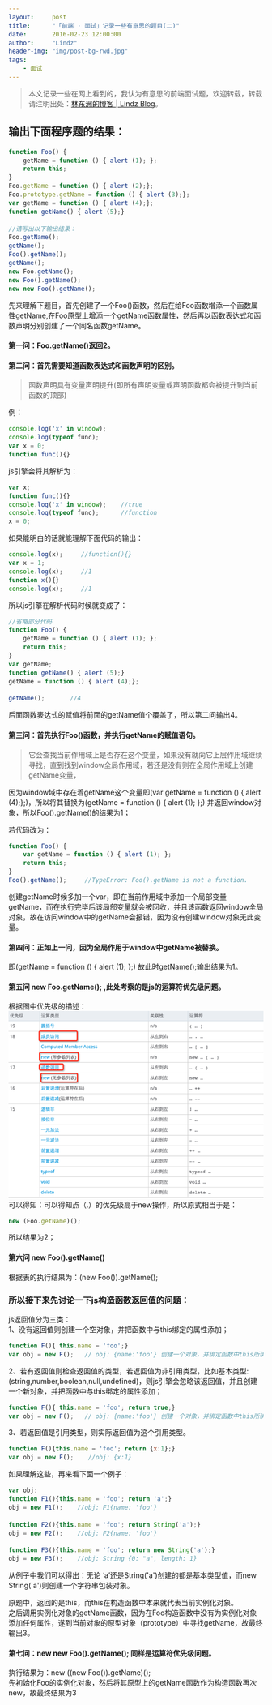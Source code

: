 ```yaml
---
layout:     post
title:      "「前端 · 面试」记录一些有意思的题目(二)"
date:       2016-02-23 12:00:00
author:     "Lindz"
header-img: "img/post-bg-rwd.jpg"
tags:
    - 面试
---
```

> 本文记录一些在网上看到的，我认为有意思的前端面试题，欢迎转载，转载请注明出处：[林东洲的博客 | Lindz Blog](http://www.happylindz.com)。


## 输出下面程序题的结果：

```javascript
function Foo() {
    getName = function () { alert (1); };
    return this;
}
Foo.getName = function () { alert (2);};
Foo.prototype.getName = function () { alert (3);};
var getName = function () { alert (4);};
function getName() { alert (5);}

//请写出以下输出结果：
Foo.getName();
getName();
Foo().getName();
getName();
new Foo.getName();
new Foo().getName();
new new Foo().getName();
```

先来理解下题目，首先创建了一个Foo()函数，然后在给Foo函数增添一个函数属性getName,在Foo原型上增添一个getName函数属性，然后再以函数表达式和函数声明分别创建了一个同名函数getName。  

#### 第一问：Foo.getName()返回2。  

#### 第二问：首先需要知道函数表达式和函数声明的区别。

> 函数声明具有变量声明提升(即所有声明变量或声明函数都会被提升到当前函数的顶部)

例：

```javascript	
console.log('x' in window);
console.log(typeof func);
var x = 0;
function func(){}
```
js引擎会将其解析为：

```javascript
var x;
function func(){}
console.log('x' in window);    //true
console.log(typeof func);      //function
x = 0;
```
如果能明白的话就能理解下面代码的输出： 

```javascript
console.log(x);     //function(){}
var x = 1;          
console.log(x);     //1
function x(){}
console.log(x);     //1
```
所以js引擎在解析代码时候就变成了：

```javascript
//省略部分代码
function Foo() {
    getName = function () { alert (1); };
    return this;
}
var getName;
function getName() { alert (5);}
getName = function () { alert (4);};

getName();       //4
```
后面函数表达式的赋值将前面的getName值个覆盖了，所以第二问输出4。

#### 第三问：首先执行Foo()函数，并执行getName的赋值语句。
> 它会查找当前作用域上是否存在这个变量，如果没有就向它上层作用域继续寻找，直到找到window全局作用域，若还是没有则在全局作用域上创建getName变量，  

因为window域中存在着getName这个变量即(var getName = function () { alert (4);};)，所以将其替换为(getName = function () { alert (1); };)
并返回window对象，所以Foo().getName()的结果为1；

若代码改为：

```javascript
function Foo() {
    var getName = function () { alert (1); };
    return this;
}
Foo().getName();     //TypeError: Foo().getName is not a function. 
```
创建getName时候多加一个var，即在当前作用域中添加一个局部变量getName，而在执行完毕后该局部变量就会被回收，并且该函数返回window全局对象，故在访问window中的getName会报错，因为没有创建window对象无此变量。

#### 第四问：正如上一问，因为全局作用于window中getName被替换。  
即(getName = function () { alert (1); };)
故此时getName();输出结果为1。

#### 第五问 new Foo.getName(); ,此处考察的是js的运算符优先级问题。

根据图中优先级的描述：  
![优先级](/assets/2016-02-23-record-front-questions/1.png)  
可以得知：可以得知点（.）的优先级高于new操作，所以原式相当于是：

```javascript
new (Foo.getName)();
```
所以结果为2；

#### 第六问 new Foo().getName()

根据表的执行结果为：(new Foo()).getName();
### 所以接下来先讨论一下js构造函数返回值的问题：

js返回值分为三类：  
1、没有返回值则创建一个空对象，并把函数中与this绑定的属性添加；

```javascript
function F(){ this.name = 'foo';}
var obj = new F();   // obj: {name:'foo'} 创建一个对象，并绑定函数中this所绑定的属性
```
2、若有返回值则检查返回值的类型，若返回值为非引用类型，比如基本类型:(string,number,boolean,null,undefined)，则js引擎会忽略该返回值，并且创建一个新对象，并把函数中与this绑定的属性添加；

```javascript
function F(){ this.name = 'foo'; return true;}
var obj = new F();   // obj: {name:'foo'} 创建一个对象，并绑定函数中this所绑定的属性
```
3、若返回值是引用类型，则实际返回值为这个引用类型。

```javascript
function F(){this.name = 'foo'; return {x:1};}
var obj = new F();    //obj: {x:1}
```
如果理解这些，再来看下面一个例子：

```javascript
var obj;
function F1(){this.name = 'foo'; return 'a';}
obj = new F1();    //obj: F1{name: 'foo'}

function F2(){this.name = 'foo'; return String('a');}
obj = new F2();    //obj: F2{name: 'foo'}

function F3(){this.name = 'foo'; return new String('a');}
obj = new F3();    //obj: String {0: "a", length: 1}

```
从例子中我们可以得出：无论 ‘a’还是String('a')创建的都是基本类型值，而new String('a')则创建一个字符串包装对象。

原题中，返回的是this，而this在构造函数中本来就代表当前实例化对象。  
之后调用实例化对象的getName函数，因为在Foo构造函数中没有为实例化对象添加任何属性，遂到当前对象的原型对象（prototype）中寻找getName，故最终输出3。

#### 第七问：new new Foo().getName(); 同样是运算符优先级问题。
执行结果为：new ((new Foo()).getName)();  
先初始化Foo的实例化对象，然后将其原型上的getName函数作为构造函数再次new，故最终结果为3
